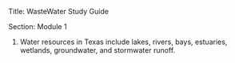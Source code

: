 Title: WasteWater Study Guide

Section: Module 1

1. Water resources in Texas include lakes, rivers, bays, estuaries, wetlands, groundwater, and stormwater runoff.
